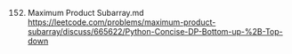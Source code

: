 152. Maximum Product Subarray.md
	https://leetcode.com/problems/maximum-product-subarray/discuss/665622/Python-Concise-DP-Bottom-up-%2B-Top-down

